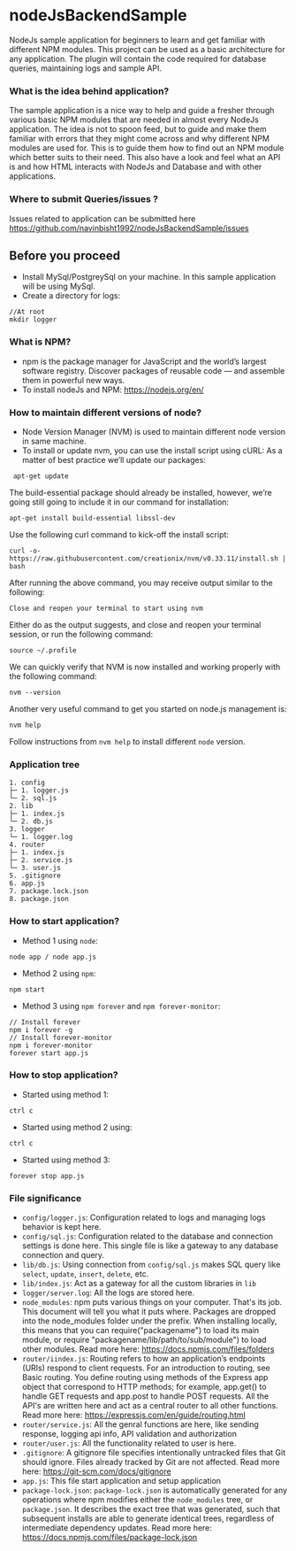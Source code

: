 # nodeJsBackendSample

NodeJs sample application for beginners to learn and get familiar with different NPM modules. This project can be used as a basic architecture for any application. The plugin will contain the code required for database queries, maintaining logs and sample API.

### What is the idea behind application?
The sample application is a nice way to help and guide a fresher through various basic NPM modules that are needed in almost every NodeJs application. The idea is not to spoon feed, but to guide and make them familiar with errors that they might come across and why different NPM modules are used for. This is to guide them how to find out an NPM module which better suits to their need. 
This also have a look and feel what an API is and how HTML interacts with NodeJs and Database and with other applications.

### Where to submit Queries/issues ?
Issues related to application can be submitted here https://github.com/navinbisht1992/nodeJsBackendSample/issues

## Before you proceed
 - Install MySql/PostgreySql on your machine. In this sample application will be using MySql.
 - Create a directory for logs:
 ```
 //At root
 mkdir logger
 ```

### What is NPM?
 - npm is the package manager for JavaScript and the world’s largest software registry. Discover packages of reusable code — and assemble them in powerful new ways.
 - To install nodeJs and NPM: https://nodejs.org/en/

### How to maintain different versions of node?
 - Node Version Manager (NVM) is used to maintain different node version in same machine.
 - To install or update nvm, you can use the install script using cURL:
 As a matter of best practice we’ll update our packages:
 ```
  apt-get update
 ```
 The build-essential package should already be installed, however, we’re going still going to include it in our command for installation:
 ```
 apt-get install build-essential libssl-dev
 ```
 Use the following curl command to kick-off the install script:
 ```
 curl -o- https://raw.githubusercontent.com/creationix/nvm/v0.33.11/install.sh | bash
 ```
 After running the above command, you may receive output similar to the following:
 ```
 Close and reopen your terminal to start using nvm
 ```
 Either do as the output suggests, and close and reopen your terminal session, or run the following command:
 ```
 source ~/.profile
 ```
 We can quickly verify that NVM is now installed and working properly with the following command:
 ```
 nvm --version
 ```
 Another very useful command to get you started on node.js management is:
 ```
 nvm help
 ```
 Follow instructions from `nvm help` to install different `node` version.

### Application tree
```
1. config
├─ 1. logger.js
└─ 2. sql.js
2. lib
├─ 1. index.js
└─ 2. db.js
3. logger
└─ 1. logger.log
4. router
├─ 1. index.js
├─ 2. service.js
└─ 3. user.js
5. .gitignore
6. app.js
7. package.lock.json
8. package.json

```

### How to start application?
 - Method 1 using `node`:
 ```
 node app / node app.js
 ```
 - Method 2 using `npm`:
 ```
 npm start
 ```
 - Method 3 using `npm forever` and `npm forever-monitor`:
 ```
 // Install forever
 npm i forever -g
 // Install forever-monitor
 npm i forever-monitor
 forever start app.js
 ```
 
### How to stop application?
 - Started using method 1:
 ```
 ctrl c
 ```
 - Started using method 2 using:
 ```
 ctrl c
 ```
 - Started using method 3:
 ```
 forever stop app.js
 ```

### File significance
 - `config/logger.js`: Configuration related to logs and managing logs behavior is kept here.
 - `config/sql.js`: Configuration related to the database and connection settings is done here. This single file is like a gateway to any database connection and query.
 - `lib/db.js`: Using connection from `config/sql.js` makes SQL query like `select`, `update`, `insert`, `delete`, etc.
 - `lib/index.js`: Act as a gateway for all the custom libraries in `lib`
 - `logger/server.log`: All the logs are stored here.
 - `node_modules`: npm puts various things on your computer. That's its job. This document will tell you what it puts where. Packages are dropped into the node_modules folder under the prefix. When installing locally, this means that you can require("packagename") to load its main module, or require "packagename/lib/path/to/sub/module") to load other modules. Read more here: https://docs.npmjs.com/files/folders
 - `router/iindex.js`: Routing refers to how an application’s endpoints (URIs) respond to client requests. For an introduction to routing, see Basic routing. You define routing using methods of the Express app object that correspond to HTTP methods; for example, app.get() to handle GET requests and app.post to handle POST requests. All the API's are written here and act as a central router to all other functions. Read more here: https://expressjs.com/en/guide/routing.html
 - `router/service.js`: All the genral functions are here, like sending response, logging api info, API validation and authorization
 - `router/user.js`: All the functionality related to user is here.
 - `.gitignore`: A gitignore file specifies intentionally untracked files that Git should ignore. Files already tracked by Git are not affected. Read more here: https://git-scm.com/docs/gitignore
 - `app.js`: This file start application and setup application
 - `package-lock.json`: `package-lock.json` is automatically generated for any operations where npm modifies either the `node_modules` tree, or `package.json`. It describes the exact tree that was generated, such that subsequent installs are able to generate identical trees, regardless of intermediate dependency updates. Read more here: https://docs.npmjs.com/files/package-lock.json
